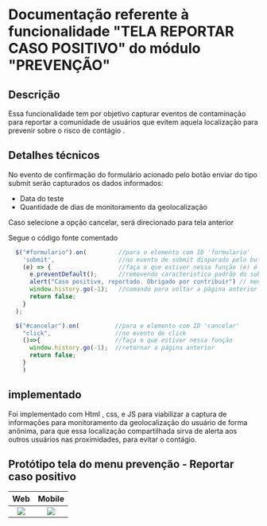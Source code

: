 # Documentação referente à funcionalidade "TELA REPORTAR CASO POSITIVO" do módulo "PREVENÇÃO"

## Descrição

Essa funcionalidade tem por objetivo capturar eventos de contaminação para reportar a comunidade de usuários que evitem aquela localização para prevenir sobre o risco de contágio .

## Detalhes técnicos

No evento de confirmação do formulário acionado pelo botão enviar do tipo submit serão capturados os dados informados:

- Data do teste
- Quantidade de dias de monitoramento da geolocalização

Caso selecione a opção cancelar, será direcionado para tela anterior

Segue o código fonte comentado

``` javascript
  $("#formulario").on(         //para o elemento com ID 'formulario'
    'submit',                  //no evento de submit disparado pelo button com type submit
    (e) => {                   //faça o que estiver nessa função (e) é o parametro de evento
      e.preventDefault();      //removendo caracteristica padrão do submit que é dar um refresh em tela
      alert("Caso positivo, reportado. Obrigado por contribuir") // mensagem em tela para o usuário
      window.history.go(-1);   //comando para voltar a página anterior
      return false;            
    }
  );

  $("#cancelar").on(          //para o elemento com ID 'cancelar'
    "click",                  //no evento de click
    ()=>{                     //faça o que estiver nessa função
      window.history.go(-1);  //retornar a página anterior
      return false;
    }
    )
```

## implementado

Foi implementado com Html , css, e JS para viabilizar a captura de informações para monitoramento da geolocalização do usuário de forma anônima, para que essa localização compartilhada sirva de alerta aos outros usuários nas proximidades, para evitar o contágio.

## Protótipo tela do menu prevenção - Reportar caso positivo

| Web             |  Mobile |
:-------------------------:|:-------------------------:
![](/img/tela_principal_menu_prevencao_reportar_caso_positivo.png) | ![](/img//mobile/reportar_caso_positivo.png)
